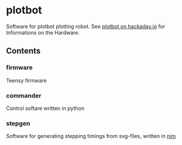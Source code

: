 # plotbot

Software for plotbot plotting robot. See [plotbot on hackaday.io](https://hackaday.io/project/4220-plotbot) 
for Informations on the Hardware.

## Contents
### firmware
Teensy firmware
### commander
Control softare written in python
### stepgen
Software for generating stepping timings from svg-files, written in [nim](https://nim-lang.org/)
